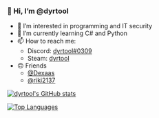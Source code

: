 ### 👋 Hi, I’m @dyrtool
- 👀 I’m interested in programming and IT security
- 🌱 I’m currently learning C# and Python
- 📫 How to reach me:
  - Discord: [dyrtool#0309](https://discord.com/users/335429921235140608)
  - Steam: [dyrtool](https://steamcommunity.com/id/dyrtool)
- 🙃 Friends
  - [@Dexaas](https://github.com/Dexaas)
  - [@riki2137](https://github.com/riki2137)
<!--- - 💞️ I’m looking to collaborate on idk --->

[![dyrtool's GitHub stats](https://github-readme-stats.vercel.app/api?username=dyrtool&theme=gotham&show_icons=true)](https://github.com/anuraghazra/github-readme-stats)

[![Top Languages](https://github-readme-stats.vercel.app/api/top-langs/?username=dyrtool&theme=gotham&show_icons=true)](https://github.com/anuraghazra/github-readme-stats)

<!---
dyrtool/dyrtool is a ✨ special ✨ repository because its `README.md` (this file) appears on your GitHub profile.
You can click the Preview link to take a look at your changes.
--->
